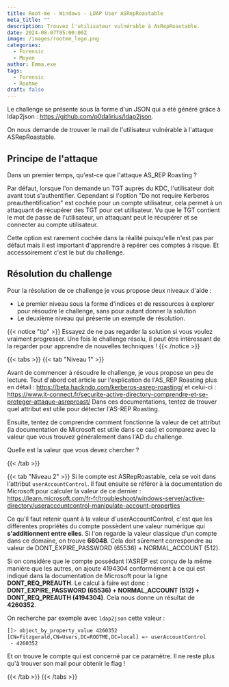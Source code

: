 ```yaml
---
title: Root-me - Windows - LDAP User ASRepRoastable
meta_title: ""
description: Trouvez l'utilisateur vulnérable à AsRepRoastable.
date: 2024-08-07T05:00:00Z
image: /images/rootme_logo.png
categories:
  - Forensic
  - Moyen
author: Emma.exe
tags:
  - Forensic
  - Rootme
draft: false
---
```


Le challenge se présente sous la forme d'un JSON qui a été généré grâce à ldap2json : https://github.com/p0dalirius/ldap2json.

On nous demande de trouver le mail de l'utilisateur vulnérable à l'attaque ASRepRoastable.

## Principe de l'attaque

Dans un premier temps, qu'est-ce que l'attaque AS_REP Roasting ?

Par défaut, lorsque l'on demande un TGT auprès du KDC, l'utilisateur doit avant tout s'authentifier. Cependant si l'option "Do not require Kerberos preauthentification" est cochée pour un compte utilisateur, cela permet à un attaquant de récupérer des TGT pour cet utilisateur.
Vu que le TGT contient le mot de passe de l'utilisateur, un attaquant peut le récupérer et se connecter au compte utilisateur.

Cette option est rarement cochée dans la réalité puisqu'elle n'est pas par défaut mais il est important d'apprendre à repérer ces comptes à risque. Et accessoirement c'est le but du challenge. 

## Résolution du challenge

Pour la résolution de ce challenge je vous propose deux niveaux d'aide : 
- Le premier niveau sous la forme d'indices et de ressources à explorer pour résoudre le challenge, sans pour autant donner la solution
- Le deuxième niveau qui présente un exemple de résolution.

{{< notice "tip" >}} Essayez de ne pas regarder la solution si vous voulez vraiment progresser. Une fois le challenge résolu, il peut être intéressant de la regarder pour apprendre de nouvelles techniques ! {{< /notice >}}

{{< tabs >}} {{< tab "Niveau 1" >}}

Avant de commencer à résoudre le challenge, je vous propose un peu de lecture.
Tout d'abord cet article sur l'explication de l'AS_REP Roasting plus en détail : https://beta.hackndo.com/kerberos-asrep-roasting/ et celui-ci : https://www.it-connect.fr/securite-active-directory-comprendre-et-se-proteger-attaque-asreproast/
Dans ces documentations, tentez de trouver quel attribut est utile pour détecter l'AS-REP Roasting.

Ensuite, tentez de comprendre comment fonctionne la valeur de cet attribut (la documentation de Microsoft est utile dans ce cas) et comparez avec la valeur que vous trouvez généralement dans l'AD du challenge.

Quelle est la valeur que vous devez chercher ?

{{< /tab >}}

{{< tab "Niveau 2" >}}
Si le compte est ASRepRoastable, cela se voit dans l'attribut `userAccountControl`.
Il faut ensuite se référer à la documentation de Microsoft pour calculer la valeur de ce dernier : https://learn.microsoft.com/fr-fr/troubleshoot/windows-server/active-directory/useraccountcontrol-manipulate-account-properties

Ce qu'il faut retenir quant à la valeur d'userAccountControl, c'est que les différentes propriétés du compte possèdent une valeur numérique qui **s'additionnent entre elles**.
Si l'on regarde la valeur classique d'un compte dans ce domaine, on trouve **66048**. 
Cela doit sûrement correspondre au valeur de DONT_EXPIRE_PASSWORD (65536) + NORMAL_ACCOUNT (512).

Si on considère que le compte possédant l'ASREP est conçu de la même manière que les autres, on ajoute 4194304 conformément à ce qui est indiqué dans la documentation de Microsoft pour la ligne **DONT_REQ_PREAUTH**.
Le calcul à faire est donc : **DONT_EXPIRE_PASSWORD (65536) + NORMAL_ACCOUNT (512) + DONT_REQ_PREAUTH (4194304)**.
Cela nous donne un résultat de **4260352**.

On recherche par exemple avec `ldap2json` cette valeur :
```sh
[]> object_by_property_value 4260352
[CN=Fitzgerald,CN=Users,DC=ROOTME,DC=local] => userAccountControl
 - 4260352
```

Et on trouve le compte qui est concerné par ce paramètre.
Il ne reste plus qu'à trouver son mail pour obtenir le flag !
  
{{< /tab >}}
{{< /tabs >}}
